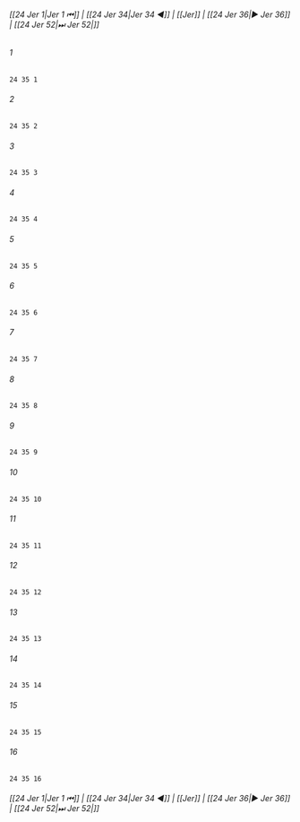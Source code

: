 
###### [[24 Jer 1|Jer 1 ⏮]] | [[24 Jer 34|Jer 34 ◀]] | [[Jer]] | [[24 Jer 36|▶ Jer 36]] | [[24 Jer 52|⏭ Jer 52|]]

###### 1
``` verse
24 35 1 
```
###### 2
``` verse
24 35 2 
```
###### 3
``` verse
24 35 3 
```
###### 4
``` verse
24 35 4 
```
###### 5
``` verse
24 35 5 
```
###### 6
``` verse
24 35 6 
```
###### 7
``` verse
24 35 7 
```
###### 8
``` verse
24 35 8 
```
###### 9
``` verse
24 35 9 
```
###### 10
``` verse
24 35 10 
```
###### 11
``` verse
24 35 11 
```
###### 12
``` verse
24 35 12 
```
###### 13
``` verse
24 35 13 
```
###### 14
``` verse
24 35 14 
```
###### 15
``` verse
24 35 15 
```
###### 16
``` verse
24 35 16 
```

###### [[24 Jer 1|Jer 1 ⏮]] | [[24 Jer 34|Jer 34 ◀]] | [[Jer]] | [[24 Jer 36|▶ Jer 36]] | [[24 Jer 52|⏭ Jer 52|]]

